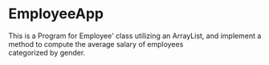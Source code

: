 # EmployeeApp
This is a Program for Employee' class utilizing an ArrayList, and implement a method to compute the average salary of employees categorized by gender.
